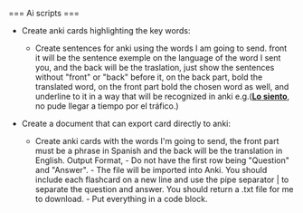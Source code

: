=== Ai scripts ===

- Create anki cards highlighting the key words:
    - Create sentences for anki using the words I am going to send. front it will be the sentence exemple on the language of the word I sent you, and the back will be the traslation, just show the sentences without "front" or "back" before it, on the back part, bold the translated word, on the front part bold the chosen word as well, and underline to it in a way that will be recognized in anki e.g.(<u><b>Lo siento</b></u>, no pude llegar a tiempo por el tráfico.)

- Create a document that can export card directly to anki:
    - Create anki cards with the words I'm going to send, the front part must be a phrase in Spanish and the back will be the translation in English. Output Format, - Do not have the first row being "Question" and "Answer". - The file will be imported into Anki. You should include each flashcard on a new line and use the pipe separator | to separate the question and answer. You should return a .txt file for me to download. - Put everything in a code block.
